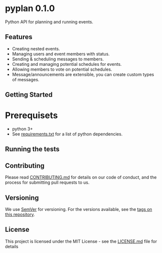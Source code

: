 # pyplan 0.1.0
Python API for planning and running events.

## Features
* Creating nested events.
* Managing users and event members with status.
* Sending & scheduling messages to members.
* Creating and managing potential schedules for events.
* Allowing members to vote on potential schedules.
* Message/announcements are extensible, you can create custom types of messages.

## Getting Started

# Prerequisets
* python 3+
* See [requirements.txt](requirements.txt) for a list of python dependencies.

[//]: # (# Installing)
[//]: # (using pip via PyPi)
[//]: # ( )
[//]: # (```)
[//]: # (pip install pyplan)
[//]: # (```)
[//]: # ( )
[//]: # (manually via GIT)
[//]: # ( )
[//]: # (```)
[//]: # (git clone https://github.com/CodePeasants/pyplan.git pyplan)
[//]: # (cd pyplan)
[//]: # (python setup.py install)
[//]: # (```)

## Running the tests

## Contributing
Please read [CONTRIBUTING.md](https://gist.github.com/PurpleBooth/b24679402957c63ec426) for details on our code of conduct, and the process for submitting pull requests to us.

## Versioning
We use [SemVer](http://semver.org/) for versioning. For the versions available, see the [tags on this repository](https://github.com/your/project/tags).

## License
This project is licensed under the MIT License - see the [LICENSE.md](LICENSE.md) file for details